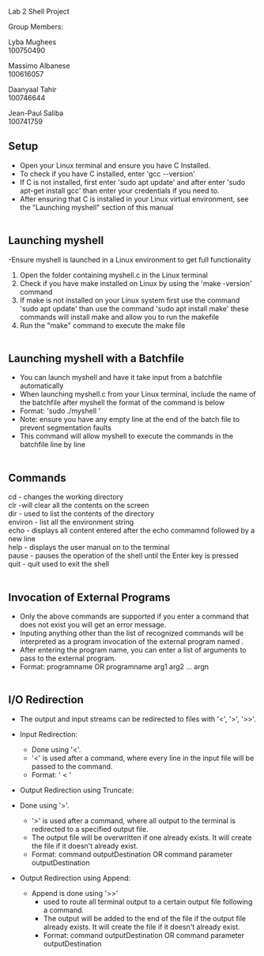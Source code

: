 Lab 2 Shell Project

Group Members: <br>

Lyba Mughees <br>
100750490<br>


Massimo Albanese<br>
100616057<br>


Daanyaal Tahir<br>
100746644<br>

Jean-Paul Saliba <br>
100741759<br>

Setup
----------------------------------------
- Open your Linux terminal and ensure you have C Installed. 
- To check if you have C installed, enter 'gcc --version'
- If C is not installed, first enter 'sudo apt update' and after enter 'sudo apt-get install gcc' than enter your credentials if you need to. 
- After ensuring that C is installed in your Linux virtual environment, see the "Launching myshell" section of this manual
<br><br>

Launching myshell
----------------------------------------
-Ensure myshell is launched in a Linux environment to get full functionality
1. Open the folder containing myshell.c in the Linux terminal
2. Check if you have make installed on Linux by using the 'make -version' command
3. If make is not installed on your Linux system first use the command 'sudo apt update' than use the command 'sudo apt install make' these commands will install make and allow you to run the makefile
4. Run the "make" command to execute the make file 
<br><br>

Launching myshell with a Batchfile 
----------------------------------------
- You can launch myshell and have it take input from a batchfile automatically 
- When launching myshell.c from your Linux terminal, include the name of the batchfile after myshell the format of the command is below 
- Format: 'sudo ./myshell <batchFile>'
- Note: ensure you have any empty line at the end of the batch file to prevent segmentation faults
- This command will allow myshell to execute the commands in the batchfile line by line
<br><br>

Commands
----------------------------------------

cd - changes the working directory<br>
clr -will clear all the contents on the screen<br>
dir - used to list the contents of the directory<br>
environ - list all the environment string<br>
echo - displays all content entered after the echo commamnd followed by a new line<br>
help - displays the user manual on to the terminal<br>
pause - pauses the operation of the shell until the Enter key is pressed<br>
quit - quit used to exit the shell
<br><br>

Invocation of External Programs 
----------------------------------------
- Only the above commands are supported if you enter a command that does not exist you will get an error message. 
- Inputing anything other than the list of recognized commands will be interpreted as a program invocation of the external program named <programname>.
- After entering the program name, you can enter a list of arguments to pass to the external program.
- Format:	programname		OR	programname arg1 arg2 ... argn
<br><br>
	
I/O Redirection
----------------------------------------
- The output and input streams can be redirected to files with '<', '>', '>>'.
- Input Redirection:
	- Done using '<'.
	- '<' is used after a command, where every line in the input file will be passed to the command.
    - Format:	'<command> < <inputSource>'

- Output Redirection using Truncate:
- Done using '>'.
	- '>' is used after a command, where all output to the terminal is redirected to a specified output file.
	- The output file will be overwritten if one already exists. It will create the file if it doesn't already exist.
	- Format:	command  outputDestination	OR	command parameter  outputDestination

- Output Redirection using Append:
    - Append is done using '>>' 
        - used to route all terminal output to a certain output file following a command.
        - The output will be added to the end of the file if the output file already exists. It will create the file if it doesn't already exist.
        - Format:	command outputDestination	OR	command parameter outputDestination

